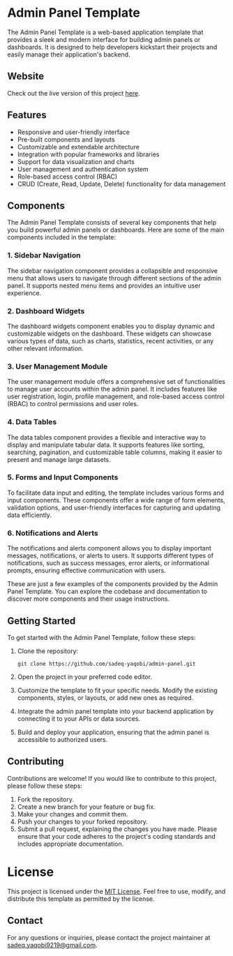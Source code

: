 # Admin Panel Template

The Admin Panel Template is a web-based application template that provides a sleek and modern interface for building admin panels or dashboards. It is designed to help developers kickstart their projects and easily manage their application's backend.

## Website

Check out the live version of this project [here](https://sadeq-yaqobi.github.io/admin-panel/).


## Features

- Responsive and user-friendly interface
- Pre-built components and layouts
- Customizable and extendable architecture
- Integration with popular frameworks and libraries
- Support for data visualization and charts
- User management and authentication system
- Role-based access control (RBAC)
- CRUD (Create, Read, Update, Delete) functionality for data management


## Components

The Admin Panel Template consists of several key components that help you build powerful admin panels or dashboards. Here are some of the main components included in the template:


### 1. Sidebar Navigation

The sidebar navigation component provides a collapsible and responsive menu that allows users to navigate through different sections of the admin panel. It supports nested menu items and provides an intuitive user experience.

### 2. Dashboard Widgets

The dashboard widgets component enables you to display dynamic and customizable widgets on the dashboard. These widgets can showcase various types of data, such as charts, statistics, recent activities, or any other relevant information.

### 3. User Management Module

The user management module offers a comprehensive set of functionalities to manage user accounts within the admin panel. It includes features like user registration, login, profile management, and role-based access control (RBAC) to control permissions and user roles.


### 4. Data Tables

The data tables component provides a flexible and interactive way to display and manipulate tabular data. It supports features like sorting, searching, pagination, and customizable table columns, making it easier to present and manage large datasets.

### 5. Forms and Input Components

To facilitate data input and editing, the template includes various forms and input components. These components offer a wide range of form elements, validation options, and user-friendly interfaces for capturing and updating data efficiently.

### 6. Notifications and Alerts

The notifications and alerts component allows you to display important messages, notifications, or alerts to users. It supports different types of notifications, such as success messages, error alerts, or informational prompts, ensuring effective communication with users.


These are just a few examples of the components provided by the Admin Panel Template. You can explore the codebase and documentation to discover more components and their usage instructions.


## Getting Started

To get started with the Admin Panel Template, follow these steps:

1. Clone the repository:

    ```shell
    git clone https://github.com/sadeq-yaqobi/admin-panel.git
2. Open the project in your preferred code editor.

3. Customize the template to fit your specific needs. Modify the existing components, styles, or layouts, or add new ones as required.

4. Integrate the admin panel template into your backend application by connecting it to your APIs or data sources.

5. Build and deploy your application, ensuring that the admin panel is accessible to authorized users.

## Contributing
Contributions are welcome! If you would like to contribute to this project, please follow these steps:

1. Fork the repository.
2. Create a new branch for your feature or bug fix.
3. Make your changes and commit them.
4. Push your changes to your forked repository.
5. Submit a pull request, explaining the changes you have made.
Please ensure that your code adheres to the project's coding standards and includes appropriate documentation.

# License
This project is licensed under the [MIT License](https://opensource.org/licenses/MIT). Feel free to use, modify, and distribute this template as permitted by the license.

## Contact
For any questions or inquiries, please contact the project maintainer at sadeq.yaqobi9219@gmail.com.

